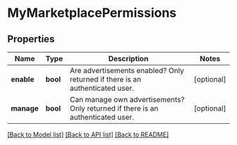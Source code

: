 # MyMarketplacePermissions

## Properties
Name | Type | Description | Notes
------------ | ------------- | ------------- | -------------
**enable** | **bool** | Are advertisements enabled? Only returned if there is an authenticated user. | [optional] 
**manage** | **bool** | Can manage own advertisements? Only returned if there is an authenticated user. | [optional] 

[[Back to Model list]](../../README.md#documentation-for-models) [[Back to API list]](../../README.md#documentation-for-api-endpoints) [[Back to README]](../../README.md)

